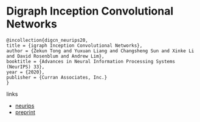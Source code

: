 # Digraph Inception Convolutional Networks

```
@incollection{digcn_neurips20,
title = {igraph Inception Convolutional Networks},
author = {Zekun Tong and Yuxuan Liang and Changsheng Sun and Xinke Li and David Rosenblum and Andrew Lim},
booktitle = {Advances in Neural Information Processing Systems (NeurIPS) 33},
year = {2020},
publisher = {Curran Associates, Inc.}
}
```

links
- [neurips](https://nips.cc/Conferences/2020/ScheduleMultitrack?event=17768)
- [preprint](https://cs.gmu.edu/~dsr/Publications/neurips2020-preprint.pdf)
